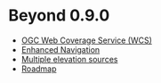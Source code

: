 # Beyond 0.9.0

* [OGC Web Coverage Service (WCS)](wcs.html)
* [Enhanced Navigation](navigation.html)
* [Multiple elevation sources](elevations.html)
* [Roadmap](https://worldwind.arc.nasa.gov/blog/roadmap/)
